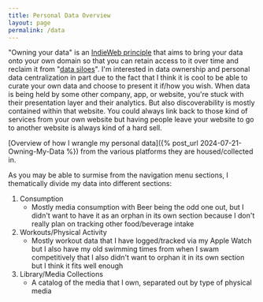```yaml
---
title: Personal Data Overview
layout: page
permalink: /data
---
```


"Owning your data" is an <a href="https://indieweb.org/own_your_data">IndieWeb principle</a> that aims to bring your data onto your own domain so that you can retain access to it over time and reclaim it from "<a href="https://indieweb.org/silo">data siloes</a>". I'm interested in data ownership and personal data centralization in part due to the fact that I think it is cool to be able to curate your own data and choose to present it if/how you wish. When data is being held by some other company, app, or website, you're stuck with their presentation layer and their analytics. But also discoverability is mostly contained within that website. You could always link back to those kind of services from your own website but having people leave your website to go to another website is always kind of a hard sell.

[Overview of how I wrangle my personal data]({% post_url 2024-07-21-Owning-My-Data %}) from the various platforms they are housed/collected in.

As you may be able to surmise from the navigation menu sections, I thematically divide my data into different sections:
1. Consumption
    * Mostly media consumption with Beer being the odd one out, but I didn't want to have it as an orphan in its own section because I don't really plan on tracking other food/beverage intake
2. Workouts/Physical Activity
    * Mostly workout data that I have logged/tracked via my Apple Watch but I also have my old swimming times from when I swam competitively that I also didn't want to orphan it in its own section but I think it fits well enough
3. Library/Media Collections
    * A catalog of the media that I own, separated out by type of physical media